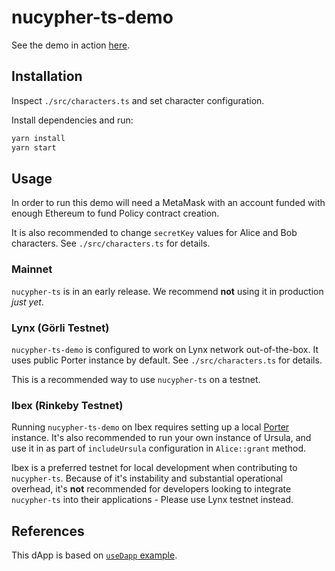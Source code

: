 # nucypher-ts-demo

See the demo in action [here](https://nucypher-ts-demo.netlify.app/).

## Installation

Inspect `./src/characters.ts` and set character configuration.

Install dependencies and run:

```bash
yarn install
yarn start
```

## Usage

In order to run this demo will need a MetaMask with an account funded with enough Ethereum to fund Policy contract creation.

It is also recommended to change `secretKey` values for Alice and Bob characters. See `./src/characters.ts` for details.

### Mainnet

`nucypher-ts` is in an early release. We recommend **not** using it in production _just yet_.

### Lynx (Görli Testnet)

`nucypher-ts-demo` is configured to work on Lynx network out-of-the-box. It uses public Porter instance by default. See `./src/characters.ts` for details.

This is a recommended way to use `nucypher-ts` on a testnet.

### Ibex (Rinkeby Testnet)

Running `nucypher-ts-demo` on Ibex requires setting up a local [Porter](hhttps://docs.nucypher.com/en/latest/application_development/porter.html#porter-service) instance. It's also recommended to run your own instance of Ursula, and use it in as part of `includeUrsula` configuration in `Alice::grant` method.

Ibex is a preferred testnet for local development when contributing to `nucypher-ts`. Because of it's instability and substantial operational overhead, it's **not** recommended for developers looking to integrate `nucypher-ts` into their applications - Please use Lynx testnet instead.

## References

This dApp is based on [`useDapp` example](https://github.com/EthWorks/useDapp/tree/master/packages/example).

